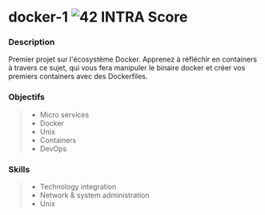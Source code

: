 # docker-1 ![42 INTRA Score](https://img.shields.io/badge/%E2%9C%94-125-brightgreen.svg)

### Description
Premier projet sur l'écosystème Docker. Apprenez à réfléchir en containers à travers ce sujet, qui vous fera manipuler le binaire docker et créer vos premiers containers avec des Dockerfiles.

### Objectifs
> - Micro services
> - Docker
> - Unix
> - Containers
> - DevOps

### Skills
> - Technology integration 
> - Network & system administration
> - Unix